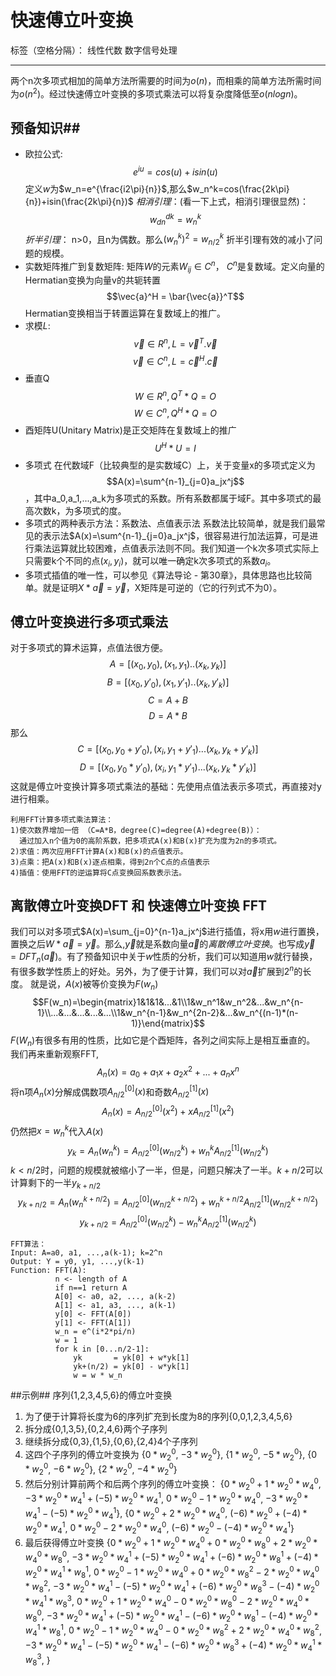 # 快速傅立叶变换

标签（空格分隔）： 线性代数 数字信号处理

---
两个n次多项式相加的简单方法所需要的时间为$o(n)$，而相乘的简单方法所需时间为$o(n^2)$。经过快速傅立叶变换的多项式乘法可以将复杂度降低至$o(nlogn)$。

## 预备知识##
* 欧拉公式:$$e^{iu}=cos(u)+isin(u)$$
  定义$w$为$w_n=e^{\frac{i2\pi}{n}}$,那么$w_n^k=cos(\frac{2k\pi}{n})+isin(\frac{2k\pi}{n})$
  *相消引理*：(看一下上式，相消引理很显然)：$$w_{dn}^{dk}=w_n^k$$
  *折半引理*： n>0，且n为偶数。那么$(w_n^k)^2=w^k_{n/2}$
   折半引理有效的减小了问题的规模。
* 实数矩阵推广到复数矩阵: 
  矩阵$W$的元素$W_{ij} \in C^n$， $C^n$是复数域。定义向量的Hermatian变换为向量v的共轭转置$$\vec{a}^H = \bar{\vec{a}}^T$$Hermatian变换相当于转置运算在复数域上的推广。
* 求模$L$: 
  $$\vec{v}\in R^n, L = \vec{v}^T.\vec{v}$$$$\vec{v}\in C^n, L = \vec{c}^H.\vec{c}$$
* 垂直Q
 $$W \in R^n, Q^T * Q = O $$ $$W \in C^n, Q^H* Q = O $$
* 酉矩阵U(Unitary Matrix)是正交矩阵在复数域上的推广$$ U^H*U = I$$
* 多项式
  在代数域F（比较典型的是实数域C）上，关于变量x的多项式定义为$$A(x)=\sum^{n-1}_{j=0}a_jx^j$$，其中a_0,a_1,...,a_k为多项式的系数。所有系数都属于域F。其中多项式的最高次数k，为多项式的度。
* 多项式的两种表示方法：系数法、点值表示法
系数法比较简单，就是我们最常见的表示法$A(x)=\sum^{n-1}_{j=0}a_jx^j$，很容易进行加法运算，可是进行乘法运算就比较困难，点值表示法则不同。我们知道一个k次多项式实际上只需要k个不同的点${(x_i,y_i)}$，就可以唯一确定k次多项式的系数$a_i$。
* 多项式插值的唯一性，可以参见《算法导论 - 第30章》，具体思路也比较简单。就是证明$X*\vec{a}=\vec{y}$，X矩阵是可逆的（它的行列式不为0）。
## 傅立叶变换进行多项式乘法 ##
对于多项式的算术运算，点值法很方便。$$A = [(x_0,y_0),(x_1,y_1)..(x_k,y_k)]$$$$B = [(x_0,y'_0),(x_1,y'_1)..(x_k,y'_k)]$$$$C = A + B$$$$D = A * B$$
那么$$C = [(x_0,y_0+y'_0),(x_i,y_1+y'_1)...(x_k,y_k+y'_k)]$$$$D = [(x_0,y_0*y'_0),(x_i,y_1*y'_1)...(x_k,y_k*y'_k)]$$
这就是傅立叶变换计算多项式乘法的基础：先使用点值法表示多项式，再直接对y进行相乘。 
```
利用FFT计算多项式乘法算法：
1)使次数界增加一倍 （C=A*B，degree(C)=degree(A)+degree(B)）：
  通过加入n个值为0的高阶系数，把多项式A(x)和B(x)扩充为度为2n的多项式。
2)求值：两次应用FFT计算A(x)和B(x)的点值表示。
3)点乘：把A(x)和B(x)逐点相乘，得到2n个C点的点值表示
4)插值：使用FFT的逆运算将C点变换回系数表示法。
```
## 离散傅立叶变换DFT 和 快速傅立叶变换 FFT ##
我们可以对多项式$A(x)=\sum_{j=0}^{n-1}a_jx^j$进行插值，将x用$w$进行置换，置换之后$W*\vec{a}=\vec{y}$。那么,$\vec{y}$就是系数向量$\vec{a}$的*离散傅立叶变换*。也写成$\vec{y}=DFT_n(\vec{a})$。有了预备知识中关于$w$性质的分析，我们可以知道用$w$就行替换，有很多数学性质上的好处。另外，为了便于计算，我们可以对$\vec{a}$扩展到$2^n$的长度。
就是说，$A(x)$被等价变换为$F(w_n)$$$F(w_n)=\begin{matrix}1&1&1&...&1\\1&w_n^1&w_n^2&...&w_n^{n-1}\\...&...&...&...&...\\1&w_n^{n-1}&w_n^{2n-2}&...&w_n^{(n-1)*(n-1)}\end{matrix}$$$F(W_n)$有很多有用的性质，比如它是个酉矩阵，各列之间实际上是相互垂直的。
我们再来重新观察FFT,
$$A_n(x)=a_0+a_1x+a_2x^2+...+a_nx^n$$将n项$A_n(x)$分解成偶数项$A_{n/2}^{[0]}(x)$和奇数$A_{n/2}^{[1]}(x)$$$A_n(x)=A_{n/2}^{[0]}(x^2)+xA_{n/2}^{[1]}(x^2)$$
仍然把$x=w_n^k$代入$A(x)$$$y_k=A_n(w_n^k)=A_{n/2}^{[0]}(w_{n/2}^k)+w_n^kA_{n/2}^{[1]}(w_{n/2}^k)$$ $k < n/2$时，问题的规模就被缩小了一半，但是，问题只解决了一半。$k+n/2$可以计算剩下的一半$y_{k+n/2}$
$$y_{k+n/2}=A_n(w_n^{k+n/2})=A^{[0]}_{n/2}(w_{n/2}^{k+n/2})+w_n^{k+n/2}A^{[1]}_{n/2}(w_{n/2}^{k+n/2})$$$$y_{k+n/2}=A^{[0]}_{n/2}(w_{n/2}^{k})-w_n^kA^{[1]}_{n/2}(w_{n/2}^{k})$$
```
FFT算法：
Input: A=a0, a1, ...,a(k-1); k=2^n
Output: Y = y0, y1, ...,y(k-1)
Function: FFT(A):
          n <- length of A
          if n==1 return A
          A[0] <- a0, a2, ..., a(k-2)
          A[1] <- a1, a3, ..., a(k-1)
          y[0] <- FFT(A[0])
          y[1] <- FFT(A[1])
          w_n = e^(i*2*pi/n)
          w = 1
          for k in [0...n/2-1]:
              yk       = yk[0] + w*yk[1]
              yk+(n/2) = yk[0] - w*yk[1]
              w = w * w_n
```
##示例##
序列{1,2,3,4,5,6}的傅立叶变换
1. 为了便于计算将长度为6的序列扩充到长度为8的序列{0,0,1,2,3,4,5,6}
2. 拆分成{0,1,3,5},{0,2,4,6}两个子序列
3. 继续拆分成{0,3},{1,5},{0,6},{2,4}4个子序列
4. 这四个子序列的傅立叶变换为
   {$0*w_2^0$, $-3*w_2^0$},
   {$1*w_2^0$, $-5*w_2^0$},
   {$0*w_2^0$, $-6*w_2^0$},
   {$2*w_2^0$, $-4*w_2^0$}
5. 然后分别计算前两个和后两个序列的傅立叶变换：
   {$0*w_2^0+1*w_2^0*w_4^0$, $-3*w_2^0*w_4^1+(-5)*w_2^0*w_4^1$,
$0*w_2^0-1*w_2^0*w_4^0$, $-3*w_2^0*w_4^1-(-5)*w_2^0*w_4^1$},
   {$0*w_2^0+2*w_2^0*w_4^0$, $(-6)*w_2^0+(-4)*w_2^0*w_4^1$,
$0*w_2^0-2*w_2^0*w_4^0$,  $(-6)*w_2^0-(-4)*w_2^0*w_4^1$}
6. 最后获得傅立叶变换
   {$0*w_2^0+1*w_2^0*w_4^0+0*w_2^0*w_8^0+2*w_2^0*w_4^0*w_8^0$,
$-3*w_2^0*w_4^1+(-5)*w_2^0*w_4^1 + (-6)*w_2^0*w_8^1+(-4)*w_2^0*w_4^1*w_8^1$,
$0*w_2^0-1*w_2^0*w_4^0+0*w_2^0*w_8^2-2*w_2^0*w_4^0*w_8^2$,
$-3*w_2^0*w_4^1-(-5)*w_2^0*w_4^1+(-6)*w_2^0*w_8^3-(-4)*w_2^0*w_4^1*w_8^3$,
$0*w_2^0+1*w_2^0*w_4^0-0*w_2^0*w_8^0-2*w_2^0*w_4^0*w_8^0$,
$-3*w_2^0*w_4^1+(-5)*w_2^0*w_4^1- (-6)*w_2^0*w_8^1-(-4)*w_2^0*w_4^1*w_8^1$,
$0*w_2^0-1*w_2^0*w_4^0-0*w_2^0*w_8^2+2*w_2^0*w_4^0*w_8^2$,
$-3*w_2^0*w_4^1-(-5)*w_2^0*w_4^1-(-6)*w_2^0*w_8^3+(-4)*w_2^0*w_4^1*w_8^3$,
}

